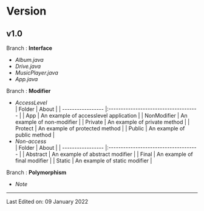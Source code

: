 # Version 

## v1.0 
Branch : **Interface**
- *Album.java*
- *Drive.java*
- *MusicPlayer.java*
- *App.java*

Branch : **Modifier**
- *AccessLevel*
    <br/>
    | Folder            | About                                 |
    | ----------------- |:------------------------------------- |
    | App               | An example of accesslevel application |
    | NonModifier       | An example of non-modifier            |
    | Private           | An example of private method          |
    | Protect           | An example of protected method        |
    | Public            | An example of public method           |
- *Non-access*
    <br/>
    | Folder            | About                                 |
    | ----------------- |:------------------------------------- |
    | Abstract          | An example of abstract modifier       |
    | Final             | An example of final modifier          |
    | Static            | An example of static modifier         |

Branch : **Polymorphism**
- *Note*

---
Last Edited on: 09 January 2022